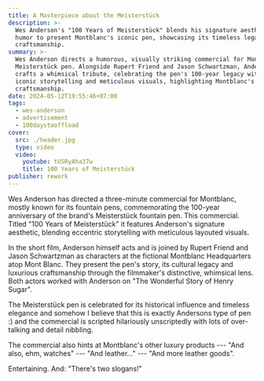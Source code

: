 ```yaml
---
title: A Masterpiece about the Meisterstück
description: >-
  Wes Anderson's "100 Years of Meisterstück" blends his signature aesthetic with
  humor to present Montblanc's iconic pen, showcasing its timeless legacy and
  craftsmanship.
summary: >-
  Wes Anderson directs a humorous, visually striking commercial for Montblanc’s
  Meisterstück pen. Alongside Rupert Friend and Jason Schwartzman, Anderson
  crafts a whimsical tribute, celebrating the pen's 100-year legacy with his
  iconic storytelling and meticulous visuals, highlighting Montblanc's luxury
  craftsmanship.
date: 2024-05-12T19:55:46+07:00
tags:
  - wes-anderson
  - advertisement
  - 100daystooffload
cover:
  src: ./header.jpg
  type: video
  video:
    youtube: tUSRyAha37w
    title: 100 Years of Meisterstück
publisher: rework
---
```


Wes Anderson has directed a three-minute commercial for Montblanc, mostly known for its fountain pens, commemorating the 100-year anniversary of the brand's Meisterstück fountain pen. This commercial. Titled "100 Years of Meisterstück" it features Anderson's signature aesthetic, blending eccentric storytelling with meticulous layouted visuals.

In the short film, Anderson himself acts and is joined by Rupert Friend and Jason Schwartzman as characters at the fictional Montblanc Headquarters atop Mont Blanc. They present the pen's story, its cultural legacy and luxurious craftsmanship through the filmmaker's distinctive, whimsical lens. Both actors worked with Anderson on "The Wonderful Story of Henry Sugar".

The Meisterstück pen is celebrated for its historical influence and timeless elegance and somehow I believe that this is exactly Andersons type of pen :) and the commercial is scripted hilariously unscriptedly with lots of over-talking and detail nibbling.

The commercial also hints at Montblanc's other luxury products --- "And also, ehm, watches" --- "And leather…" --- "And more leather goods".

Entertaining. And: "There's two slogans!"
